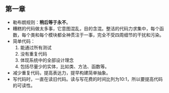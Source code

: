 ## 第一章
- 勒布朗规则：**稍后等于永不**。
- 糟糕的代码做太多事，它意图混乱，目的含混。整洁的代码力求集中，每个函数，每个类和每个模块都全神贯注于一事，完全不受四周细节的干扰和污染。
- 简单代码：
    1. 能通过所有测试
    2. 没有重复代码
    3. 体现系统中的全部设计理念
    4. 包括尽量少的实体，比如类、方法、函数等。
- 减少重复代码，提高表达力，提早构建简单抽象。
- 写代码时，一直在读旧代码。读与写花费的时间比列为10:1，所以要提高代码的可读性。